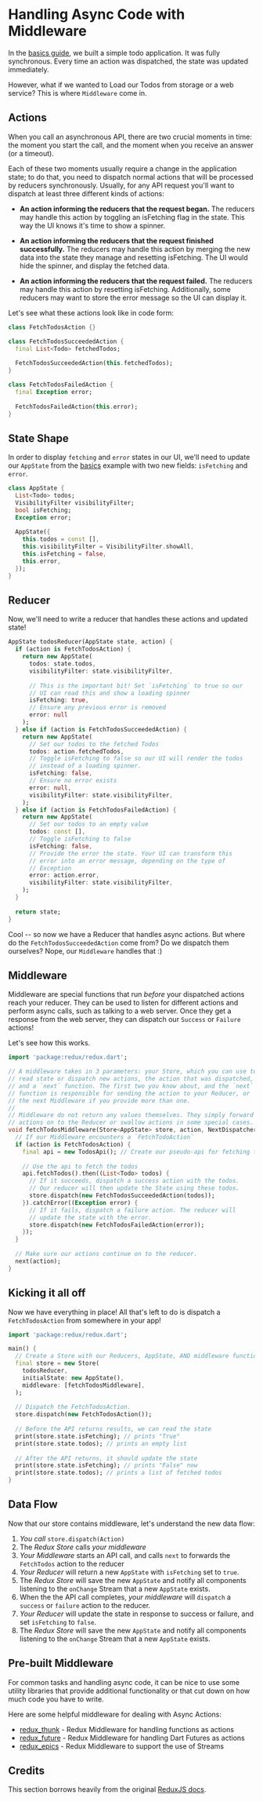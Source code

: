 # Handling Async Code with Middleware

In the [basics guide](https://github.com/johnpryan/redux.dart/blob/master/doc/basics.md), we built a simple todo application. It was fully synchronous. Every time an action was dispatched, the state was updated immediately.

However, what if we wanted to Load our Todos from storage or a web service? This is where `Middleware` come in.

## Actions

When you call an asynchronous API, there are two crucial moments in time: the moment you start the call, and the moment when you receive an answer (or a timeout).

Each of these two moments usually require a change in the application state; to do that, you need to dispatch normal actions that will be processed by reducers synchronously. Usually, for any API request you'll want to dispatch at least three different kinds of actions:

  * **An action informing the reducers that the request began.**
  The reducers may handle this action by toggling an isFetching flag in the state. This way the UI knows it's time to show a spinner.

  * **An action informing the reducers that the request finished successfully.**
  The reducers may handle this action by merging the new data into the state they manage and resetting isFetching. The UI would hide the spinner, and display the fetched data.

  * **An action informing the reducers that the request failed.**
  The reducers may handle this action by resetting isFetching. Additionally, some reducers may want to store the error message so the UI can display it.
  
Let's see what these actions look like in code form:

```dart
class FetchTodosAction {}

class FetchTodosSucceededAction {
  final List<Todo> fetchedTodos;
  
  FetchTodosSucceededAction(this.fetchedTodos);
}

class FetchTodosFailedAction {
  final Exception error;
  
  FetchTodosFailedAction(this.error);
}
```

## State Shape

In order to display `fetching` and `error` states in our UI, we'll need to update our `AppState` from the [basics](https://github.com/johnpryan/redux.dart/blob/master/doc/basics.md) example with two new fields: `isFetching` and `error`. 

```dart
class AppState {
  List<Todo> todos;
  VisibilityFilter visibilityFilter;
  bool isFetching;
  Exception error;
  
  AppState({ 
    this.todos = const [], 
    this.visibilityFilter = VisibilityFilter.showAll,
    this.isFetching = false,
    this.error,
  });
}
```

## Reducer

Now, we'll need to write a reducer that handles these actions and updated state!

```dart
AppState todosReducer(AppState state, action) {
  if (action is FetchTodosAction) {
    return new AppState(
      todos: state.todos,
      visibilityFilter: state.visibilityFilter,
      
      // This is the important bit! Set `isFetching` to true so our
      // UI can read this and show a loading spinner
      isFetching: true,
      // Ensure any previous error is removed
      error: null
    );
  } else if (action is FetchTodosSucceededAction) {
    return new AppState(
      // Set our todos to the fetched Todos
      todos: action.fetchedTodos,
      // Toggle isFetching to false so our UI will render the todos 
      // instead of a loading spinner.
      isFetching: false,
      // Ensure no error exists
      error: null,
      visibilityFilter: state.visibilityFilter,
    );    
  } else if (action is FetchTodosFailedAction) {
    return new AppState(
      // Set our todos to an empty value
      todos: const [],
      // Toggle isFetching to false
      isFetching: false,
      // Provide the error the state. Your UI can transform this 
      // error into an error message, depending on the type of
      // Exception 
      error: action.error,
      visibilityFilter: state.visibilityFilter,
    );    
  }
  
  return state;
}
```

Cool -- so now we have a Reducer that handles async actions. But where do the `FetchTodosSucceededAction` come from? Do we dispatch them ourselves? Nope, our `Middleware` handles that :)

## Middleware

Middleware are special functions that run *before* your dispatched actions reach your reducer. They can be used to listen for different actions and perform async calls, such as talking to a web server. Once they get a response from the web server, they can dispatch our `Success` or `Failure` actions!

Let's see how this works.

```dart
import 'package:redux/redux.dart';

// A middleware takes in 3 parameters: your Store, which you can use to
// read state or dispatch new actions, the action that was dispatched, 
// and a `next` function. The first two you know about, and the `next` 
// function is responsible for sending the action to your Reducer, or 
// the next Middleware if you provide more than one.
//
// Middleware do not return any values themselves. They simply forward
// actions on to the Reducer or swallow actions in some special cases.
void fetchTodosMiddleware(Store<AppState> store, action, NextDispatcher next) {
  // If our Middleware encounters a `FetchTodoAction`
  if (action is FetchTodosAction) {
    final api = new TodosApi(); // Create our pseudo-api for fetching todos
    
    // Use the api to fetch the todos
    api.fetchTodos().then((List<Todo> todos) {
      // If it succeeds, dispatch a success action with the todos.
      // Our reducer will then update the State using these todos.
      store.dispatch(new FetchTodosSucceededAction(todos));
    }).catchError((Exception error) {
      // If it fails, dispatch a failure action. The reducer will
      // update the state with the error.
      store.dispatch(new FetchTodosFailedAction(error));
    });  
  }
  
  // Make sure our actions continue on to the reducer.
  next(action);
}
```

## Kicking it all off

Now we have everything in place! All that's left to do is dispatch a `FetchTodosAction` from somewhere in your app!

```dart
import 'package:redux/redux.dart';

main() {
  // Create a Store with our Reducers, AppState, AND middleware function
  final store = new Store(
    todosReducer, 
    initialState: new AppState(), 
    middleware: [fetchTodosMiddleware],
  );
  
  // Dispatch the FetchTodosAction.
  store.dispatch(new FetchTodosAction());
  
  // Before the API returns results, we can read the state
  print(store.state.isFetching); // prints "True"
  print(store.state.todos); // prints an empty list
  
  // After the API returns, it should update the state
  print(store.state.isFetching); // prints "False" now
  print(store.state.todos); // prints a list of fetched todos
}
```

## Data Flow

Now that our store contains middleware, let's understand the new data flow:

  1. *You call* `store.dispatch(Action)`
  2. The *Redux Store* calls *your middleware*
  3. *Your Middleware* starts an API call, and calls `next` to forwards the `FetchTodos` action to the reducer
  4. *Your Reducer* will return a new `AppState` with `isFetching` set to `true`.
  5. The *Redux Store* will save the new `AppState` and notify all components listening to the `onChange` Stream that a new `AppState` exists.
  6. When the the API call completes, *your middleware* will `dispatch` a `success` or `failure` action to the reducer.
  7. *Your Reducer* will update the state in response to success or failure, and set `isFetching` to `false`.
  8. The *Redux Store* will save the new `AppState` and notify all components listening to the `onChange` Stream that a new `AppState` exists.
  
## Pre-built Middleware

For common tasks and handling async code, it can be nice to use some utility libraries that provide additional functionality or that cut down on how much code you have to write.

Here are some helpful middleware for dealing with Async Actions:

  * [redux_thunk](https://pub.dartlang.org/packages/redux_thunk) - Redux Middleware for handling functions as actions
  * [redux_future](https://pub.dartlang.org/packages/redux_future) - Redux Middleware for handling Dart Futures as actions
  * [redux_epics](https://pub.dartlang.org/packages/redux_epics) - Redux Middleware to support the use of Streams

## Credits

This section borrows heavily from the original [ReduxJS docs](https://redux.js.org/docs/advanced/AsyncActions.html).

